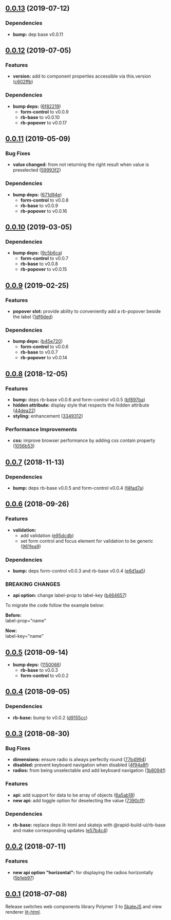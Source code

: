 ## [0.0.13](https://github.com/rapid-build-ui/rb-radios/compare/v0.0.12...v0.0.13) (2019-07-12)


### Dependencies

* **bump:** dep base v0.0.11



## [0.0.12](https://github.com/rapid-build-ui/rb-radios/compare/v0.0.11...v0.0.12) (2019-07-05)


### Features

* **version:** add to component properties accessible via this.version ([c602ffb](https://github.com/rapid-build-ui/rb-radios/commit/c602ffb))


### Dependencies

* **bump deps:** ([6f82219](https://github.com/rapid-build-ui/rb-radios/commit/6f82219))
	* **form-control** to v0.0.9
	* **rb-base** to v0.0.10
	* **rb-popover** to v0.0.17



## [0.0.11](https://github.com/rapid-build-ui/rb-radios/compare/v0.0.10...v0.0.11) (2019-05-09)


### Bug Fixes

* **value changed:** from not returning the right result when value is preselected ([59993f2](https://github.com/rapid-build-ui/rb-radios/commit/59993f2))


### Dependencies

* **bump deps:** ([671d94e](https://github.com/rapid-build-ui/rb-radios/commit/671d94e))
	* **form-control** to v0.0.8
	* **rb-base** to v0.0.9
	* **rb-popover** to v0.0.16



## [0.0.10](https://github.com/rapid-build-ui/rb-radios/compare/v0.0.9...v0.0.10) (2019-03-05)


### Dependencies

* **bump deps:** ([9c5b6ca](https://github.com/rapid-build-ui/rb-radios/commit/9c5b6ca))
	* **form-control** to v0.0.7
	* **rb-base** to v0.0.8
	* **rb-popover** to v0.0.15



## [0.0.9](https://github.com/rapid-build-ui/rb-radios/compare/v0.0.8...v0.0.9) (2019-02-25)


### Features

* **popover slot:** provide ability to conveniently add a rb-popover beside the label ([1df6ded](https://github.com/rapid-build-ui/rb-radios/commit/1df6ded))


### Dependencies

* **bump deps:** ([b45e720](https://github.com/rapid-build-ui/rb-radios/commit/b45e720))
	* **form-control** to v0.0.6
	* **rb-base** to v0.0.7
	* **rb-popover** to v0.0.14



## [0.0.8](https://github.com/rapid-build-ui/rb-radios/compare/v0.0.7...v0.0.8) (2018-12-05)


### Features

* **bump:** deps rb-base v0.0.6 and form-control v0.0.5 ([bf897ba](https://github.com/rapid-build-ui/rb-radios/commit/bf897ba))
* **hidden attribute:** display style that respects the hidden attribute ([44dea22](https://github.com/rapid-build-ui/rb-radios/commit/44dea22))
* **styling:** enhancement ([3349312](https://github.com/rapid-build-ui/rb-radios/commit/3349312))


### Performance Improvements

* **css:** improve browser performance by adding css contain property ([1056b53](https://github.com/rapid-build-ui/rb-radios/commit/1056b53))



## [0.0.7](https://github.com/rapid-build-ui/rb-radios/compare/v0.0.6...v0.0.7) (2018-11-13)


### Dependencies

* **bump:** deps rb-base v0.0.5 and form-control v0.0.4 ([f4fad7a](https://github.com/rapid-build-ui/rb-radios/commit/f4fad7a))



## [0.0.6](https://github.com/rapid-build-ui/rb-radios/compare/v0.0.5...v0.0.6) (2018-09-26)


### Features

* **validation:**
	* add validation ([e95dcdb](https://github.com/rapid-build-ui/rb-radios/commit/e95dcdb))
	* set form control and focus element for validation to be generic ([961fea9](https://github.com/rapid-build-ui/rb-radios/commit/961fea9))


### Dependencies

* **bump:** deps form-control v0.0.3 and rb-base v0.0.4 ([e6d1aa5](https://github.com/rapid-build-ui/rb-radios/commit/e6d1aa5))


### BREAKING CHANGES

* **api option:** change label-prop to label-key ([b464657](https://github.com/rapid-build-ui/rb-radios/commit/b464657))

To migrate the code follow the example below:

**Before:**  
label-prop="name"

**Now:**  
label-key="name"



## [0.0.5](https://github.com/rapid-build-ui/rb-radios/compare/v0.0.4...v0.0.5) (2018-09-14)


* **bump deps:** ([1150066](https://github.com/rapid-build-ui/rb-radios/commit/1150066))
	* **rb-base** to v0.0.3
	* **form-control** to v0.0.2



## [0.0.4](https://github.com/rapid-build-ui/rb-radios/compare/v0.0.3...v0.0.4) (2018-09-05)


### Dependencies

* **rb-base:** bump to v0.0.2 ([d9155cc](https://github.com/rapid-build-ui/rb-radios/commit/d9155cc))



## [0.0.3](https://github.com/rapid-build-ui/rb-radios/compare/v0.0.2...v0.0.3) (2018-08-30)


### Bug Fixes

* **dimensions:** ensure radio is always perfectly round ([77b4994](https://github.com/rapid-build-ui/rb-radios/commit/77b4994))
* **disabled:** prevent keyboard navigation when disabled ([4f94a8f](https://github.com/rapid-build-ui/rb-radios/commit/4f94a8f))
* **radios:** from being unselectable and add keyboard navigation ([1b8094f](https://github.com/rapid-build-ui/rb-radios/commit/1b8094f))


### Features

* **api:** add support for data to be array of objects ([6a5ab18](https://github.com/rapid-build-ui/rb-radios/commit/6a5ab18))
* **new api:** add toggle option for deselecting the value ([7390cff](https://github.com/rapid-build-ui/rb-radios/commit/7390cff))


### Dependencies

* **rb-base:** replace deps lit-html and skatejs with @rapid-build-ui/rb-base and make corresponding updates ([e57b4c4](https://github.com/rapid-build-ui/rb-radios/commit/e57b4c4))



## [0.0.2](https://github.com/rapid-build-ui/rb-radios/compare/v0.0.1...v0.0.2) (2018-07-11)


### Features

* **new api option "horizontal":** for displaying the radios horizontally ([5b1eb97](https://github.com/rapid-build-ui/rb-radios/commit/5b1eb97))



## [0.0.1](https://github.com/rapid-build-ui/rb-radios/compare/v0.0.0...v0.0.1) (2018-07-08)


Release switches web components library Polymer 3 to [SkateJS](http://skatejs.netlify.com/) and view renderer [lit-html](https://polymer.github.io/lit-html/).


